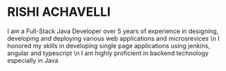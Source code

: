 # RISHI ACHAVELLI
I am a Full-Stack Java Developer over 5 years of experience in designing, developing and deploying various web applications and microsrevices \n
I honored my skills in developing single page applications using jenkins, angular and typescript \n
I am highly proficient in backend technology especially in Java
